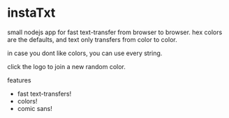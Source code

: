 instaTxt
========

small nodejs app for fast text-transfer from browser to browser.
hex colors are the defaults, and text only transfers from color to color.

in case you dont like colors, you can use every string.

click the logo to join a new random color.

features
* fast text-transfers!
* colors!
* comic sans!
